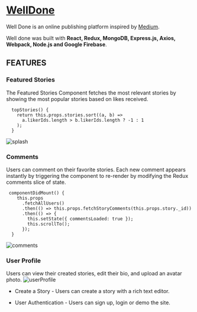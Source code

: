 # [WellDone](https://very-well-done-app.herokuapp.com/)
Well Done is an online publishing platform inspired by [Medium](https://medium.com/).

Well done was built with **React, Redux, MongoDB, Express.js, Axios, Webpack, Node.js and Google Firebase**.
  
## FEATURES

### Featured Stories
The Featured Stories Component fetches the most relevant stories by showing the most popular stories based on likes received.

      topStories() {
        return this.props.stories.sort((a, b) =>
          a.likerIds.length > b.likerIds.length ? -1 : 1
        );
      }
![splash](https://www.awesomescreenshot.com/upload//1054043/d9196127-a12b-43e8-4b1f-49cb002b3d2d.png)



### Comments
Users can comment on their favorite stories. Each new comment appears instantly by triggering the component to re-render by modifying the Redux comments slice of state.

     componentDidMount() {
        this.props
          .fetchAllUsers()
          .then(() => this.props.fetchStoryComments(this.props.story._id))
          .then(() => {
            this.setState({ commentsLoaded: true });
            this.scrollTo();
          });
      }
      
![comments](https://www.awesomescreenshot.com/upload//1054043/328bc2e4-65ba-43aa-49f8-e969df10d376.png)


### User Profile
Users can view their created stories, edit their bio, and upload an avatar photo.
![userProfile](https://www.awesomescreenshot.com/upload//1054043/34ed02de-d51c-4f99-5955-6f13a8b2b46d.png)


* Create a Story - Users can create a story with a rich text editor.

* User Authentication - Users can sign up, login or demo the site.
